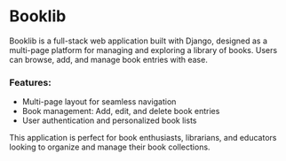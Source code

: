 # Booklib

Booklib is a full-stack web application built with Django, designed as a multi-page platform for managing and exploring a library of books. Users can browse, add, and manage book entries with ease.

### Features:
- Multi-page layout for seamless navigation
- Book management: Add, edit, and delete book entries
- User authentication and personalized book lists

This application is perfect for book enthusiasts, librarians, and educators looking to organize and manage their book collections.
